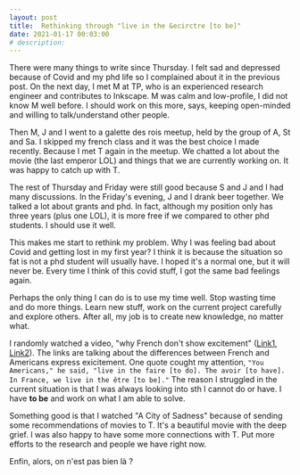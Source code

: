 ```yaml
---
layout: post
title:  Rethinking through "live in the &ecirctre [to be]"
date: 2021-01-17 00:03:00
# description: 
---
```


There were many things to write since Thursday. I felt sad and depressed because of Covid and my phd life so I complained about it in the previous post. On the next day, I met M at TP, who is an experienced research engineer and contributes to Inkscape. M was calm and low-profile, I did not know M well before. I should work on this more, says, keeping open-minded and willing to talk/understand other people.

Then M, J and I went to a galette des rois meetup, held by the group of A, St and Sa. I skipped my french class and it was the best choice I made recently. Because I met T again in the meetup. We chatted a lot about the movie (the last emperor LOL) and things that we are currently working on. It was happy to catch up with T.

The rest of Thursday and Friday were still good because S and J and I had many discussions. In the Friday's evening, J and I drank beer together. We talked a lot about grants and phd. In fact, although my position only has three years (plus one LOL), it is more free if we compared to other phd students. I should use it well.

This makes me start to rethink my problem. Why I was feeling bad about Covid and getting lost in my first year? I think it is because the situation so fat is not a phd student will usually have. I hoped it's a normal one, but it will never be. Every time I think of this covid stuff, I got the same bad feelings again. 

Perhaps the only thing I can do is to use my time well. Stop wasting time and do more things. Learn new stuff, work on the current project carefully and explore others. After all, my job is to create new knowledge, no matter what.

I randomly watched a video, "why French don't show excitement" ([Link1](https://www.youtube.com/watch?v=1hxeVSy8wlM), [Link2](http://www.bbc.com/travel/story/20181104-why-the-french-dont-show-excitement)). The links are talking about the differences between French and Americans express exicitement. One quote cought my attention,
`"You Americans," he said, "live in the faire [to do]. The avoir [to have]. In France, we live in the être [to be]."` The reason I struggled in the current situation is that I was always looking into sth I cannot do or have. I have **to be** and work on what I am able to solve.

Something good is that I watched "A City of Sadness" because of sending some recommendations of movies to T. It's a beautiful movie with the deep grief. I was also happy to have some more connections with T. Put more efforts to the research and people we have right now.

Enfin, alors, on n'est pas bien là ?
